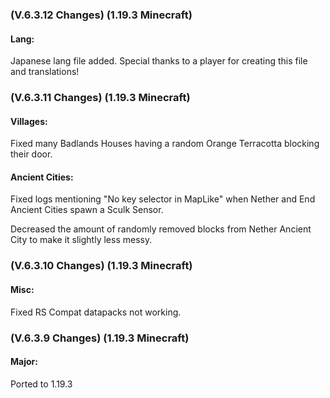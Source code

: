 ### **(V.6.3.12 Changes) (1.19.3 Minecraft)**

#### Lang:
Japanese lang file added. Special thanks to a player for creating this file and translations!


### **(V.6.3.11 Changes) (1.19.3 Minecraft)**

#### Villages:
Fixed many Badlands Houses having a random Orange Terracotta blocking their door.

#### Ancient Cities:
Fixed logs mentioning "No key selector in MapLike" when Nether and End Ancient Cities spawn a Sculk Sensor.

Decreased the amount of randomly removed blocks from Nether Ancient City to make it slightly less messy.


### **(V.6.3.10 Changes) (1.19.3 Minecraft)**

#### Misc:
Fixed RS Compat datapacks not working.


### **(V.6.3.9 Changes) (1.19.3 Minecraft)**

#### Major:
Ported to 1.19.3
